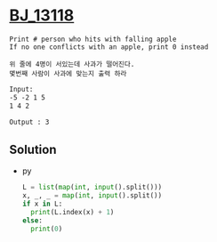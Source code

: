 # [BJ_13118](https://acmicpc.net/problem/13118)

```en
Print # person who hits with falling apple
If no one conflicts with an apple, print 0 instead
```

```kr
위 줄에 4명이 서있는데 사과가 떨어진다.
몇번째 사람이 사과에 맞는지 출력 하라
```

```txt
Input:
-5 -2 1 5
1 4 2

Output : 3
```

## Solution

* py

  ```py
  L = list(map(int, input().split()))
  x, _, _ = map(int, input().split())
  if x in L:
    print(L.index(x) + 1)
  else:
    print(0)
  ```
